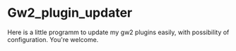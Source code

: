 # Gw2_plugin_updater
Here is a little programm to update my gw2 plugins easily, with possibility of configuration. You're welcome.
